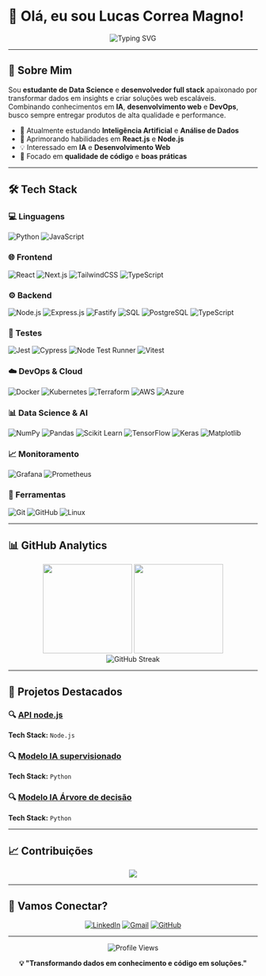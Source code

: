 # 👋 Olá, eu sou Lucas Correa Magno!

<div align="center">
  <img src="https://readme-typing-svg.herokuapp.com?font=Fira+Code&weight=500&size=28&pause=1000&color=58A6FF&center=true&vCenter=true&width=600&lines=Data+Science+Student+%F0%9F%93%8A;Full+Stack+Developer+%F0%9F%9A%80;DevOps+Enthusiast+%E2%98%81%EF%B8%8F;AI+%26+Web+Development+%F0%9F%A4%96" alt="Typing SVG" />
</div>

---

## 🧠 Sobre Mim

Sou **estudante de Data Science** e **desenvolvedor full stack** apaixonado por transformar dados em insights e criar soluções web escaláveis. Combinando conhecimentos em **IA**, **desenvolvimento web** e **DevOps**, busco sempre entregar produtos de alta qualidade e performance.

- 🔭 Atualmente estudando **Inteligência Artificial** e **Análise de Dados**
- 🌱 Aprimorando habilidades em **React.js** e **Node.js**
- 💡 Interessado em **IA** e **Desenvolvimento Web**
- 🎯 Focado em **qualidade de código** e **boas práticas**

---

## 🛠️ Tech Stack

### 💻 Linguagens
![Python](https://img.shields.io/badge/Python-3776AB?style=for-the-badge&logo=python&logoColor=white)
![JavaScript](https://img.shields.io/badge/JavaScript-F7DF1E?style=for-the-badge&logo=javascript&logoColor=black)

### 🌐 Frontend
![React](https://img.shields.io/badge/React-20232A?style=for-the-badge&logo=react&logoColor=61DAFB)
![Next.js](https://img.shields.io/badge/Next.js-000000?style=for-the-badge&logo=next.js&logoColor=white)
![TailwindCSS](https://img.shields.io/badge/Tailwind_CSS-38B2AC?style=for-the-badge&logo=tailwind-css&logoColor=white)
![TypeScript](https://img.shields.io/badge/TypeScript-007ACC?style=for-the-badge&logo=typescript&logoColor=white)

### ⚙️ Backend
![Node.js](https://img.shields.io/badge/Node.js-43853D?style=for-the-badge&logo=node.js&logoColor=white)
![Express.js](https://img.shields.io/badge/Express.js-404D59?style=for-the-badge&logo=express&logoColor=white)
![Fastify](https://img.shields.io/badge/Fastify-000000?style=for-the-badge&logo=fastify&logoColor=white)
![SQL](https://img.shields.io/badge/SQL-4479A1?style=for-the-badge&logo=postgresql&logoColor=white)
![PostgreSQL](https://img.shields.io/badge/PostgreSQL-316192?style=for-the-badge&logo=postgresql&logoColor=white)
![TypeScript](https://img.shields.io/badge/TypeScript-007ACC?style=for-the-badge&logo=typescript&logoColor=white)

### 🧪 Testes
![Jest](https://img.shields.io/badge/Jest-323330?style=for-the-badge&logo=Jest&logoColor=white)
![Cypress](https://img.shields.io/badge/Cypress-17202C?style=for-the-badge&logo=cypress&logoColor=white)
![Node Test Runner](https://img.shields.io/badge/Node_Test_Runner-339933?style=for-the-badge&logo=node.js&logoColor=white)
![Vitest](https://img.shields.io/badge/Vitest-6E9F18?style=for-the-badge&logo=vitest&logoColor=white)

### ☁️ DevOps & Cloud
![Docker](https://img.shields.io/badge/Docker-2496ED?style=for-the-badge&logo=docker&logoColor=white)
![Kubernetes](https://img.shields.io/badge/Kubernetes-326ce5?style=for-the-badge&logo=kubernetes&logoColor=white)
![Terraform](https://img.shields.io/badge/Terraform-623CE4?style=for-the-badge&logo=terraform&logoColor=white)
![AWS](https://img.shields.io/badge/Amazon_AWS-232F3E?style=for-the-badge&logo=amazon-aws&logoColor=white)
![Azure](https://img.shields.io/badge/Microsoft_Azure-0089D0?style=for-the-badge&logo=microsoftazure&logoColor=white)

### 📊 Data Science & AI
![NumPy](https://img.shields.io/badge/NumPy-013243?style=for-the-badge&logo=numpy&logoColor=white)
![Pandas](https://img.shields.io/badge/Pandas-150458?style=for-the-badge&logo=pandas&logoColor=white)
![Scikit Learn](https://img.shields.io/badge/scikit_learn-F7931E?style=for-the-badge&logo=scikit-learn&logoColor=white)
![TensorFlow](https://img.shields.io/badge/TensorFlow-FF6F00?style=for-the-badge&logo=tensorflow&logoColor=white)
![Keras](https://img.shields.io/badge/Keras-D00000?style=for-the-badge&logo=keras&logoColor=white)
![Matplotlib](https://img.shields.io/badge/Matplotlib-11557c?style=for-the-badge&logo=matplotlib&logoColor=white)

### 📈 Monitoramento
![Grafana](https://img.shields.io/badge/Grafana-F46800?style=for-the-badge&logo=grafana&logoColor=white)
![Prometheus](https://img.shields.io/badge/Prometheus-E6522C?style=for-the-badge&logo=prometheus&logoColor=white)

### 🔧 Ferramentas
![Git](https://img.shields.io/badge/Git-E34F26?style=for-the-badge&logo=git&logoColor=white)
![GitHub](https://img.shields.io/badge/GitHub-181717?style=for-the-badge&logo=github&logoColor=white)
![Linux](https://img.shields.io/badge/Linux-FCC624?style=for-the-badge&logo=linux&logoColor=black)

---

## 📊 GitHub Analytics

<div align="center">
  <img height="180em" src="https://github-readme-stats.vercel.app/api?username=lucasmagno&show_icons=true&theme=tokyonight&include_all_commits=true&count_private=true"/>
  <img height="180em" src="https://github-readme-stats.vercel.app/api/top-langs/?username=lucasmagno&layout=compact&langs_count=7&theme=tokyonight"/>
</div>

<div align="center">
  <img src="https://github-readme-streak-stats.herokuapp.com/?user=lucasmagno&theme=tokyonight" alt="GitHub Streak" />
</div>

---

## 🚀 Projetos Destacados

### 🔍 [API node.js](https://github.com/Lstark10/desafio-api-nodejs)

**Tech Stack:** `Node.js`

### 🔍 [Modelo IA supervisionado](https://github.com/Lstark10/modelo-ia-topicos-avancados-em-aprendizado-supervisionado)

**Tech Stack:** `Python`

### 🔍 [Modelo IA Árvore de decisão](https://github.com/Lstark10/modelo-ia-classificacao-arvore-decisao)

**Tech Stack:** `Python`

---

## 📈 Contribuições

<div align="center">
  <img src="https://github-readme-activity-graph.vercel.app/graph?username=lucasmagno&theme=tokyo-night&hide_border=true" />
</div>

---

## 🤝 Vamos Conectar?

<div align="center">
  
[![LinkedIn](https://img.shields.io/badge/LinkedIn-0077B5?style=for-the-badge&logo=linkedin&logoColor=white)](https://www.linkedin.com/in/lucas-magno)
[![Gmail](https://img.shields.io/badge/Gmail-D14836?style=for-the-badge&logo=gmail&logoColor=white)](mailto:lucascorrreamagno@gmail.com)
[![GitHub](https://img.shields.io/badge/GitHub-100000?style=for-the-badge&logo=github&logoColor=white)](https://github.com/lucasmagno)

</div>

---

<div align="center">
  <img src="https://komarev.com/ghpvc/?username=lucasmagno&color=58a6ff&style=for-the-badge&label=VISITANTES" alt="Profile Views" />
</div>

<div align="center">
  
**💡 "Transformando dados em conhecimento e código em soluções."**

</div>
